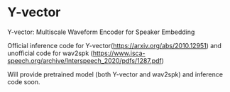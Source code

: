 # Y-vector
Y-vector: Multiscale Waveform Encoder for Speaker Embedding

Official inference code for Y-vector(https://arxiv.org/abs/2010.12951) and unofficial code for wav2spk (https://www.isca-speech.org/archive/Interspeech_2020/pdfs/1287.pdf)

Will provide pretrained model (both Y-vector and wav2spk) and inference code soon.

